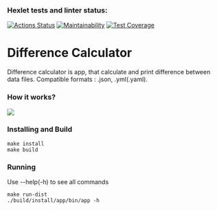 ### Hexlet tests and linter status:
[![Actions Status](https://github.com/DmitryVerchenko/java-project-71/actions/workflows/hexlet-check.yml/badge.svg)](https://github.com/DmitryVerchenko/java-project-71/actions)
[![Maintainability](https://api.codeclimate.com/v1/badges/1d66404e424a42b7388e/maintainability)](https://codeclimate.com/github/DmitryVerchenko/java-project-71/maintainability)
[![Test Coverage](https://api.codeclimate.com/v1/badges/1d66404e424a42b7388e/test_coverage)](https://codeclimate.com/github/DmitryVerchenko/java-project-71/test_coverage)
# Difference Calculator
Difference calculator is app, that calculate and print difference between data files. Compatible formats : .json, .yml(.yaml).
### How it works?
<a href="https://asciinema.org/a/OVQIlhOZpFw1Z4ZWA3VP7hL67" target="_blank"><img src="https://asciinema.org/a/OVQIlhOZpFw1Z4ZWA3VP7hL67.svg" /></a>
### Installing and Build
```
make install
make build
```
### Running
Use --help(-h) to see all commands
```
make run-dist  
./build/install/app/bin/app -h
```
